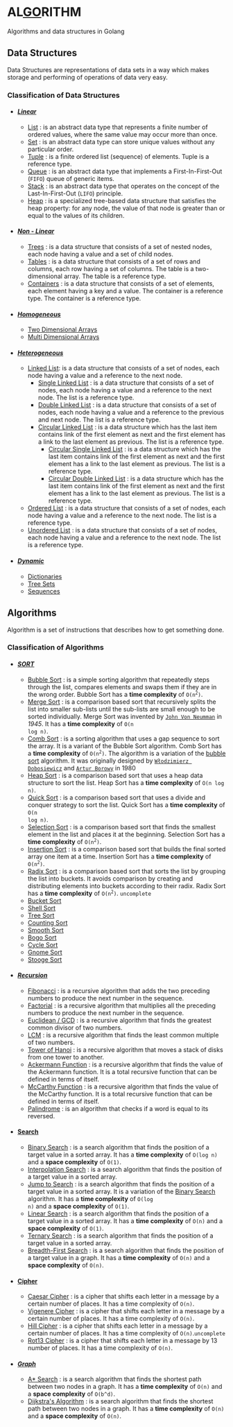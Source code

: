 # AL[GO](#)RITHM
Algorithms and data structures in Golang

## Data Structures

Data Structures are representations of data sets in a way which makes storage and performing of operations of data very easy.

### Classification of Data Structures

- #### _[Linear](data-structures/linear)_
  - [List](data-structures/linear/list/list.go) : is an abstract data type that represents a finite number of ordered values, where the same value may occur more than once.
  - [Set](data-structures/linear/set/set.go) : is an abstract data type can store unique values without any particular order.
  - [Tuple](data-structures/linear/tuple/tuple.go) : is a finite ordered list (sequence) of elements. Tuple is a reference type.
  - [Queue](data-structures/linear/queue/queue.go) : is an abstract data type that implements a First-In-First-Out (`FIFO`) queue of generic items.
  - [Stack](data-structures/linear/stack/stack.go) : is an abstract data type that operates on the concept of the Last-In-First-Out (`LIFO`) principle.
  - [Heap](data-structures/linear/heap/heap.go) : is a specialized tree-based data structure that satisfies the heap property: for any node, the value of that node is greater than or equal to the values of its children.
- #### _[Non - Linear](#)_
  - [Trees](data-structures/non-linear/trees/trees.go) : is a data structure that consists of a set of nested nodes, each node having a value and a set of child nodes.
  - [Tables](data-structures/non-linear/table/table.go) : is a data structure that consists of a set of rows and columns, each row having a set of columns. The table is a two-dimensional array. The table is a reference type.
  - [Containers](data-structures/non-linear/container/container.go) : is a data structure that consists of a set of elements, each element having a key and a value. The container is a reference type. The container is a reference type.
- #### _[Homogeneous](#)_
  - [Two Dimensional Arrays](#)
  - [Multi Dimensional Arrays](#)
- #### _[Heterogeneous](#)_
  - [Linked List](data-structures/heterogeneous/linkedList): is a data structure that consists of a set of nodes, each node having a value and a reference to the next node.
    - [Single Linked List](data-structures/heterogeneous/linkedList/singleLinkedList/singleLinkedList.go) : is a data structure that consists of a set of nodes, each node having a value and a reference to the next node. The list is a reference type.
    - [Double Linked List](data-structures/heterogeneous/linkedList/doubleLinkedList/doubleLinkedList.go) : is a data structure that consists of a set of nodes, each node having a value and a reference to the previous and next node. The list is a reference type.
    - [Circular Linked List](data-structures/heterogeneous/linkedList/circularLinkedList) : is a data structure which has the last item contains link of the first element as next and the first element has a link to the last element as previous. The list is a reference type.
      - [Circular Single Linked List](data-structures/heterogeneous/linkedList/circularLinkedList/circularSingleLinkedList/circularSingleLinkedList.go) : is a data structure which has the last item contains link of the first element as next and the first element has a link to the last element as previous. The list is a reference type.
      - [Circular Double Linked List](data-structures/heterogeneous/linkedList/circularLinkedList/circularDoubleLinkedList/circularDoubleLinkedList.go) : is a data structure which has the last item contains link of the first element as next and the first element has a link to the last element as previous. The list is a reference type.
  - [Ordered List](data-structures/heterogeneous/orderedList) : is a data structure that consists of a set of nodes, each node having a value and a reference to the next node. The list is a reference type.
  - [Unordered List](data-structures/heterogeneous/unorderedList) : is a data structure that consists of a set of nodes, each node having a value and a reference to the next node. The list is a reference type.
- #### _[Dynamic](#)_
  - [Dictionaries](#)
  - [Tree Sets](#)
  - [Sequences](#)

## Algorithms

Algorithm is a set of instructions that describes how to get something done.

### Classification of Algorithms

- #### _[SORT](algorithms/sort)_
  - [Bubble Sort](algorithms/sort/bubbleSort/bubbleSort.go) : is a simple sorting algorithm that repeatedly steps through the list, compares elements and swaps them if they are in the wrong order. Bubble Sort has a **time complexity** of <code>O(n<sup>2</sup>)</code>.
  - [Merge Sort](algorithms/sort/mergeSort/mergeSort.go) : is a comparison based sort that recursively splits the list into smaller sub-lists until the sub-lists are small enough to be sorted individually. Merge Sort was invented by [`John Von Neumman`](https://en.wikipedia.org/wiki/John_von_Neumann) in _1945_. It has a **time complexity** of <code>O(n log n)</code>.
  - [Comb Sort](#) : is a sorting algorithm that uses a gap sequence to sort the array. It is a variant of the Bubble Sort algorithm. Comb Sort has a **time complexity** of <code>O(n<sup>2</sup>)</code>. The algorithm is a variation of the [bubble sort](algorithms/sort/bubbleSort/bubbleSort.go) algorithm. It was originally designed by [`Włodzimierz Dobosiewicz`](#) and [`Artur Borowy`](#) in 1980
  - [Heap Sort](algorithms/sort/heapSort/heapSort.go) : is a comparison based sort that uses a heap data structure to sort the list. Heap Sort has a **time complexity** of <code>O(n log n)</code>.
  - [Quick Sort](algorithms/sort/quickSort/quickSort.go) : is a comparison based sort that uses a divide and conquer strategy to sort the list. Quick Sort has a **time complexity** of <code>O(n log n)</code>.
  - [Selection Sort](algorithms/sort/selectionSort/selectionSort.go) : is a comparison based sort that finds the smallest element in the list and places it at the beginning. Selection Sort has a **time complexity** of <code>O(n<sup>2</sup>)</code>.
  - [Insertion Sort](algorithms/sort/insertionSort/insertionSort.go) : is a comparison based sort that builds the final sorted array one item at a time. Insertion Sort has a **time complexity** of <code>O(n<sup>2</sup>)</code>.
  - [Radix Sort](algorithms/sort/radixSort/radixSort.go) : is a comparison based sort that sorts the list by grouping the list into buckets.  It avoids comparison by creating and distributing elements into buckets according to their radix. Radix Sort has a **time complexity** of <code>O(n<sup>2</sup>)</code>. `uncomplete`
  - [Bucket Sort](#)
  - [Shell Sort](#)
  - [Tree Sort](#)
  - [Counting Sort](#)
  - [Smooth Sort](#)
  - [Bogo Sort](#)
  - [Cycle Sort](#)
  - [Gnome Sort](#)
  - [Stooge Sort](#)

- #### _[Recursion](algorithms/recursion)_
  - [Fibonacci](algorithms/recursion/fibonacci/fibonacci.go) : is a recursive algorithm that adds the two preceding numbers to produce the next number in the sequence.
  - [Factorial](algorithms/recursion/factorial/factorial.go) : is a recursive algorithm that multiplies all the preceding numbers to produce the next number in the sequence.
  - [Euclidean / GCD](algorithms/recursion/euclidean/euclidean.go) : is a recursive algorithm that finds the greatest common divisor of two numbers.
  - [LCM](algorithms/recursion/lcm/lcm.go) : is a recursive algorithm that finds the least common multiple of two numbers.
  - [Tower of Hanoi](algorithms/recursion/towerOfHanoi/tower_of_hanoi.go) : is a recursive algorithm that moves a stack of disks from one tower to another.
  - [Ackermann Function](algorithms/recursion/ackermann/ackermann.go) : is a recursive algorithm that finds the value of the Ackermann function. It is a total recursive function that can be defined in terms of itself.
  - [McCarthy Function](algorithms/recursion/mccarthy91/mccarthy91.go) : is a recursive algorithm that finds the value of the McCarthy function. It is a total recursive function that can be defined in terms of itself.
  - [Palindrome](algorithms/recursion/palindrome/palindrome.go) : is an algorithm that checks if a word is equal to its reversed.

- #### [Search](algorithms/search)
  - [Binary Search](algorithms/search/binarySearch/binarySearch.go) : is a search algorithm that finds the position of a target value in a sorted array. It has a **time complexity** of <code>O(log n)</code> and a **space complexity** of <code>O(1)</code>.
  - [Interpolation Search](algorithms/search/interpolationSearch/interpolationSearch.go) : is a search algorithm that finds the position of a target value in a sorted array.
  - [Jump to Search](algorithms/search/jumpSearch/jumpSearch.go) : is a search algorithm that finds the position of a target value in a sorted array. It is a variation of the [Binary Search](algorithms/search/binarySearch/binarySearch.go) algorithm. It has a **time complexity** of <code>O(log n)</code> and a **space complexity** of <code>O(1)</code>.
  - [Linear Search](algorithms/search/linearSearch/linearSearch.go) : is a search algorithm that finds the position of a target value in a sorted array. It has a **time complexity** of <code>O(n)</code> and a **space complexity** of <code>O(1)</code>.
  - [Ternary Search](algorithms/search/ternarySearch/ternarySearch.go) : is a search algorithm that finds the position of a target value in a sorted array.
  - [Breadth-First Search](algorithms/search/breadthFirstSearch/breadthFirstSearch.go) : is a search algorithm that finds the position of a target value in a graph. It has a **time complexity** of <code>O(n)</code> and a **space complexity** of <code>O(n)</code>.
- #### [Cipher](algorithms/cipher)
  - [Caesar Cipher](algorithms/cipher/caesarCipher/caesarCipher.go) : is a cipher that shifts each letter in a message by a certain number of places. It has a time complexity of <code>O(n)</code>.
  - [Vigenere Cipher](algorithms/cipher/vigenereCipher/vigenereCipher.go) : is a cipher that shifts each letter in a message by a certain number of places. It has a time complexity of <code>O(n)</code>.
  - [Hill Cipher](#) : is a cipher that shifts each letter in a message by a certain number of places. It has a time complexity of <code>O(n)</code>.`uncomplete`
  - [Rot13 Cipher](#) : is a cipher that shifts each letter in a message by 13 number of places. It has a time complexity of <code>O(n)</code>.
- #### _[Graph](algorithms/graph)_
  - [A* Search](algorithms/graph/aStarSearch/aStarSearch.go) : is a search algorithm that finds the shortest path between two nodes in a graph. It has a **time complexity** of <code>O(n)</code> and a **space complexity** of <code>O(b^d)</code>.
  - [Dijkstra's Algorithm](algorithms/graph/dijkstra/dijkstra.go) : is a search algorithm that finds the shortest path between two nodes in a graph. It has a **time complexity** of <code>O(n)</code> and a **space complexity** of <code>O(n)</code>.

